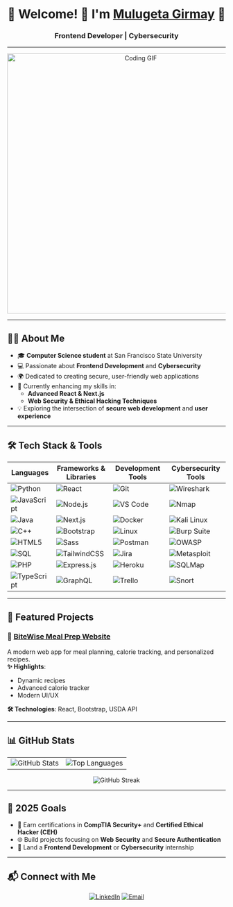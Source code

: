 <h1 align="center">🌟 Welcome! 👋 I'm <a href="https://www.linkedin.com/in/mulugeta-girmay-abb016221/" target="_blank">Mulugeta Girmay</a> 🌟</h1>
<h3 align="center">Frontend Developer | Cybersecurity</h3>

---

<div align="center">
  <img src="https://media.giphy.com/media/L1R1tvI9svkIWwpVYr/giphy.gif" width="600" alt="Coding GIF">
</div>

---

## 👨‍💻 About Me
- 🎓 **Computer Science student** at San Francisco State University  
- 💻 Passionate about **Frontend Development** and **Cybersecurity**  
- 🌍 Dedicated to creating secure, user-friendly web applications  
- 🌱 Currently enhancing my skills in:
  - **Advanced React & Next.js**
  - **Web Security & Ethical Hacking Techniques**  
- 💡 Exploring the intersection of **secure web development** and **user experience**  

---

## 🛠️ Tech Stack & Tools
<div align="center">

| **Languages**         | **Frameworks & Libraries** | **Development Tools** | **Cybersecurity Tools** |
|------------------------|----------------------------|------------------------|--------------------------|
| ![Python](https://img.shields.io/badge/Python-3776AB?style=for-the-badge&logo=python&logoColor=white) | ![React](https://img.shields.io/badge/React-61DAFB?style=for-the-badge&logo=react&logoColor=black) | ![Git](https://img.shields.io/badge/Git-F05032?style=for-the-badge&logo=git&logoColor=white) | ![Wireshark](https://img.shields.io/badge/Wireshark-1679A7?style=for-the-badge&logo=wireshark&logoColor=white) |
| ![JavaScript](https://img.shields.io/badge/Javascript-F7DF1E?style=for-the-badge&logo=javascript&logoColor=black) | ![Node.js](https://img.shields.io/badge/Node.js-339933?style=for-the-badge&logo=nodedotjs&logoColor=white) | ![VS Code](https://img.shields.io/badge/VS%20Code-007ACC?style=for-the-badge&logo=visual-studio-code&logoColor=white) | ![Nmap](https://img.shields.io/badge/Nmap-5A5A5A?style=for-the-badge&logo=nmap&logoColor=white) |
| ![Java](https://img.shields.io/badge/Java-007396?style=for-the-badge&logo=java&logoColor=white) | ![Next.js](https://img.shields.io/badge/Next.js-000000?style=for-the-badge&logo=nextdotjs&logoColor=white) | ![Docker](https://img.shields.io/badge/Docker-2496ED?style=for-the-badge&logo=docker&logoColor=white) | ![Kali Linux](https://img.shields.io/badge/Kali%20Linux-557C94?style=for-the-badge&logo=linux&logoColor=white) |
| ![C++](https://img.shields.io/badge/C++-00599C?style=for-the-badge&logo=cplusplus&logoColor=white) | ![Bootstrap](https://img.shields.io/badge/Bootstrap-563D7C?style=for-the-badge&logo=bootstrap&logoColor=white) | ![Linux](https://img.shields.io/badge/Linux-FCC624?style=for-the-badge&logo=linux&logoColor=black) | ![Burp Suite](https://img.shields.io/badge/Burp%20Suite-FF5733?style=for-the-badge&logo=burpsuite&logoColor=white) |
| ![HTML5](https://img.shields.io/badge/HTML5-E34F26?style=for-the-badge&logo=html5&logoColor=white) | ![Sass](https://img.shields.io/badge/Sass-CC6699?style=for-the-badge&logo=sass&logoColor=white) | ![Postman](https://img.shields.io/badge/Postman-FF6C37?style=for-the-badge&logo=postman&logoColor=white) | ![OWASP](https://img.shields.io/badge/OWASP-000000?style=for-the-badge&logo=owasp&logoColor=white) |
| ![SQL](https://img.shields.io/badge/SQL-336791?style=for-the-badge&logo=postgresql&logoColor=white) | ![TailwindCSS](https://img.shields.io/badge/Tailwind_CSS-06B6D4?style=for-the-badge&logo=tailwind-css&logoColor=white) | ![Jira](https://img.shields.io/badge/Jira-0052CC?style=for-the-badge&logo=jira&logoColor=white) | ![Metasploit](https://img.shields.io/badge/Metasploit-346A9C?style=for-the-badge&logo=metasploit&logoColor=white) |
| ![PHP](https://img.shields.io/badge/PHP-777BB4?style=for-the-badge&logo=php&logoColor=white) | ![Express.js](https://img.shields.io/badge/Express.js-000000?style=for-the-badge&logo=express&logoColor=white) | ![Heroku](https://img.shields.io/badge/Heroku-430098?style=for-the-badge&logo=heroku&logoColor=white) | ![SQLMap](https://img.shields.io/badge/SQLMap-F7DF1E?style=for-the-badge&logo=sql&logoColor=black) |
| ![TypeScript](https://img.shields.io/badge/TypeScript-007ACC?style=for-the-badge&logo=typescript&logoColor=white) | ![GraphQL](https://img.shields.io/badge/GraphQL-E10098?style=for-the-badge&logo=graphql&logoColor=white) | ![Trello](https://img.shields.io/badge/Trello-0079BF?style=for-the-badge&logo=trello&logoColor=white) | ![Snort](https://img.shields.io/badge/Snort-800020?style=for-the-badge&logo=snort&logoColor=white) |

</div>

---



## 🌟 Featured Projects
### 🥗 [BiteWise Meal Prep Website](https://github.com/Mulugeta70/BiteWise-Meal-Prep-Website)  
A modern web app for meal planning, calorie tracking, and personalized recipes.  
**✨ Highlights**:  
- Dynamic recipes  
- Advanced calorie tracker  
- Modern UI/UX  

**🛠️ Technologies**: React, Bootstrap, USDA API

---



## 📊 GitHub Stats
<div align="center">

<table>
  <tr>
    <td>
      <img src="https://github-readme-stats.vercel.app/api?username=mulugeta70&show_icons=true&theme=radical" alt="GitHub Stats" />
    </td>
    <td>
      <img src="https://github-readme-stats.vercel.app/api/top-langs/?username=mulugeta70&layout=compact&theme=radical" alt="Top Languages" />
    </td>
  </tr>
</table>

<img src="https://github-readme-streak-stats.herokuapp.com/?user=mulugeta70&theme=radical&hide_border=true" alt="GitHub Streak" />

</div>

---

## 🎯 2025 Goals
- 📜 Earn certifications in **CompTIA Security+** and **Certified Ethical Hacker (CEH)**  
- 🌐 Build projects focusing on **Web Security** and **Secure Authentication**  
- 💼 Land a **Frontend Development** or **Cybersecurity** internship  

---

## 📬 Connect with Me
<div align="center">
  <a href="https://www.linkedin.com/in/mulugeta-girmay-abb016221/" target="_blank"><img src="https://img.shields.io/badge/LinkedIn-0077B5?style=for-the-badge&logo=linkedin&logoColor=white" alt="LinkedIn"></a>
  <a href="mailto:mulugetaweldekiros70@gmail.com"><img src="https://img.shields.io/badge/Email-D14836?style=for-the-badge&logo=gmail&logoColor=white" alt="Email"></a>
</div>
